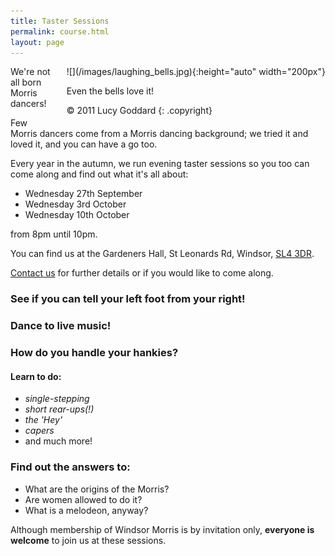 ```yaml
---
title: Taster Sessions
permalink: course.html
layout: page
---
```


<div markdown='block' style='float: right; margin-left: 20px;'>
![](/images/laughing_bells.jpg){:height="auto" width="200px"}

Even the bells love it!

© 2011 Lucy Goddard
{: .copyright}
</div>

We're not all born Morris dancers! 

Few Morris dancers come from a Morris dancing background; we tried it and loved it, and you can have a go too.

Every year in the autumn, we run evening taster sessions so you too can come along and find out what it's all about:

* Wednesday 27th September
* Wednesday 3rd October
* Wednesday 10th October

from 8pm until 10pm.

You can find us at the Gardeners Hall, St Leonards Rd, Windsor, [SL4 3DR](https://maps.google.co.uk/maps?ll=51.470932,-0.620298&spn=0.010693,0.014656&cid=0,0,2946314239303318482&t=m&z=16&iwloc=A).

[Contact us](contact.html) for further details or if you would like to come along.

### See if you can tell your left foot from your right!

### Dance to live music!

### How do you handle your hankies?

#### Learn to do:

* _single-stepping_
* _short rear-ups(!)_
* _the 'Hey'_
* _capers_
* and much more!

### Find out the answers to:

* What are the origins of the Morris?
* Are women allowed to do it?
* What is a melodeon, anyway?

Although membership of Windsor Morris is by invitation only, **everyone is welcome** to join us at these sessions.
